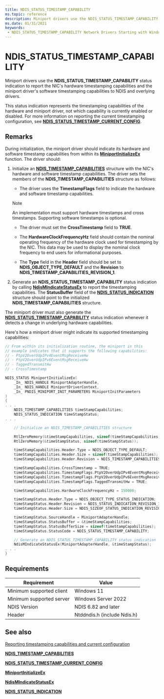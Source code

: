 ```yaml
---
title: NDIS_STATUS_TIMESTAMP_CAPABILITY
ms.topic: reference
description: Miniport drivers use the NDIS_STATUS_TIMESTAMP_CAPABILITY status indication to report the NIC and miniport driver timestamping capabilities.
ms.date: 01/31/2021
keywords:
 - NDIS_STATUS_TIMESTAMP_CAPABILITY Network Drivers Starting with Windows Vista
---
```


# NDIS_STATUS_TIMESTAMP_CAPABILITY

Miniport drivers use the **NDIS_STATUS_TIMESTAMP_CAPABILITY** status indication to report the NIC's hardware timestamping capabilities and the miniport driver's software timestamping capabilities to NDIS and overlying drivers.

This status indication represents the timestamping capabilities of the hardware and miniport driver, not which capability is currently enabled or disabled. For more information on reporting the current timestamping configuration, see [**NDIS_STATUS_TIMESTAMP_CURRENT_CONFIG**](ndis-status-timestamp-current-config.md).

## Remarks

During initialization, the miniport driver should indicate its hardware and software timestamp capabilities from within its [**MiniportInitializeEx**](/windows-hardware/drivers/ddi/ndis/nc-ndis-miniport_initialize) function. The driver should:

1. Initialize an [**NDIS_TIMESTAMP_CAPABILITIES**](/windows-hardware/drivers/ddi/ntddndis/ns-ntddndis-_ndis_timestamp_capabilities) structure with the NIC's hardware and software timestamp capabilities.
The  driver sets the members of the **NDIS_TIMESTAMP_CAPABILITIES** structure  as follows:
    * The  driver uses the **TimestampFlags** field to indicate the hardware and software timestamp capabilities.

    > [!NOTE]
    > An implementation must support hardware timestamps and cross timestamps. Supporting software timestamps is optional.

    * The driver must set the **CrossTimestamp** field to **TRUE**.

    * The **HardwareClockFrequencyHz** field should contain the nominal operating frequency of the hardware clock used for timestamping by the NIC. This data may be used to display the nominal clock frequency to end users for informational purposes.

    * The **Type** field in the **Header** field should be set to **NDIS_OBJECT_TYPE_DEFAULT** and the **Revision** to **NDIS_TIMESTAMP_CAPABILITIES_REVISION_1**.

1. Generate an **NDIS_STATUS_TIMESTAMP_CAPABILITY** status indication by calling [**NdisMIndicateStatusEx**](/windows-hardware/drivers/ddi/ndis/nf-ndis-ndismindicatestatusex) to report the timestamping capabilities. The **StatusBuffer** field of the [**NDIS\_STATUS\_INDICATION**](/windows-hardware/drivers/ddi/ndis/ns-ndis-_ndis_status_indication) structure should point to the initialized **NDIS_TIMESTAMP_CAPABILITIES** structure.

The miniport driver must also generate the [**NDIS_STATUS_TIMESTAMP_CAPABILITY**](ndis-status-timestamp-capability.md) status indication whenever it detects a change in underlying hardware capabilities.

Here's how a miniport driver might indicate its supported timestamping capabilities:

```C++
// From within its initialization routine, the miniport in this 
// example indicates that it supports the following capabilities:
// - PtpV2OverUdpIPv4EventMsgReceiveHw
// - PtpV2OverUdpIPv6EventMsgReceiveHw
// - TaggedTransmitHw
// - CrossTimestamp

NDIS_STATUS MiniportInitializeEx(
    _In_ NDIS_HANDLE MiniportAdapterHandle,
    _In_ NDIS_HANDLE MiniportDriverContext,
    _In_ PNDIS_MINIPORT_INIT_PARAMETERS MiniportInitParameters
)
{
. . .
    NDIS_TIMESTAMP_CAPABILITIES timeStampCapabilities;
    NDIS_STATUS_INDICATION timeStampStatus;
. . .

    // Initialize an NDIS_TIMESTAMP_CAPABILITIES structure

    RtlZeroMemory(&timeStampCapabilities, sizeof(timeStampCapabilities));
    RtlZeroMemory(&timeStampStatus, sizeof(timeStampStatus));

    timeStampCapabilities.Header.Type = NDIS_OBJECT_TYPE_DEFAULT;
    timeStampCapabilities.Header.Size = sizeof(timeStampCapabilities);
    timeStampCapabilities.Header.Revision = NDIS_TIMESTAMP_CAPABILITIES_REVISION_1;

    timeStampCapabilities.CrossTimestamp = TRUE;
    timeStampCapabilities.TimestampFlags.PtpV2OverUdpIPv4EventMsgReceiveHw = TRUE;
    timeStampCapabilities.TimestampFlags.PtpV2OverUdpIPv6EventMsgReceiveHw = TRUE;
    timeStampCapabilities.TimestampFlags.TaggedTransmitHw = TRUE;

    timeStampCapabilities.HardwareClockFrequencyHz = 150000;

    timeStampStatus.Header.Type = NDIS_OBJECT_TYPE_STATUS_INDICATION;
    timeStampStatus.Header.Revision = NDIS_STATUS_INDICATION_REVISION_1;
    timeStampStatus.Header.Size = NDIS_SIZEOF_STATUS_INDICATION_REVISION_1;

    timeStampStatus.SourceHandle = MiniportAdapterHandle;
    timeStampStatus.StatusBuffer = &timeStampCapabilities;
    timeStampStatus.StatusBufferSize = sizeof(timeStampCapabilities);
    timeStampStatus.StatusCode = NDIS_STATUS_TIMESTAMP_CAPABILITY;

    // Generate an NDIS_STATUS_TIMESTAMP_CAPABILITY status indication
    NdisMIndicateStatusEx(MiniportAdapterHandle, &timeStampStatus);
. . .
}
```

## Requirements

|Requirement|Value|
|-|-|
|Minimum supported client|Windows 11|
|Minimum supported server|Windows Server 2022|
|NDIS Version| NDIS 6.82 and later|
|Header|Ntddndis.h (include Ndis.h)|

## See also

[Reporting timestamping capabilities and current configuration](reporting-timestamping-capabilities.md)

[**NDIS_TIMESTAMP_CAPABILITIES**](/windows-hardware/drivers/ddi/ntddndis/ns-ntddndis-_ndis_timestamp_capabilities)

[**NDIS_STATUS_TIMESTAMP_CURRENT_CONFIG**](ndis-status-timestamp-current-config.md)

[**MiniportInitializeEx**](/windows-hardware/drivers/ddi/ndis/nc-ndis-miniport_initialize)

[**NdisMIndicateStatusEx**](/windows-hardware/drivers/ddi/ndis/nf-ndis-ndismindicatestatusex)

[**NDIS\_STATUS\_INDICATION**](/windows-hardware/drivers/ddi/ndis/ns-ndis-_ndis_status_indication)
